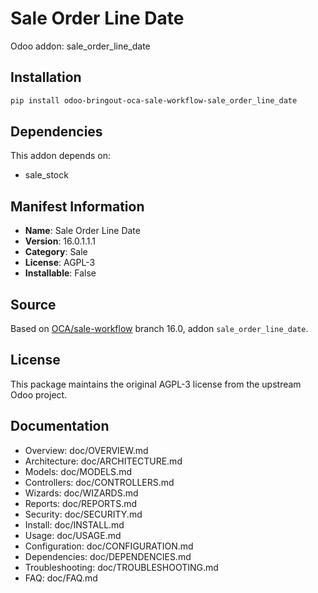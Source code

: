 # Sale Order Line Date

Odoo addon: sale_order_line_date

## Installation

```bash
pip install odoo-bringout-oca-sale-workflow-sale_order_line_date
```

## Dependencies

This addon depends on:
- sale_stock

## Manifest Information

- **Name**: Sale Order Line Date
- **Version**: 16.0.1.1.1
- **Category**: Sale
- **License**: AGPL-3
- **Installable**: False

## Source

Based on [OCA/sale-workflow](https://github.com/OCA/sale-workflow) branch 16.0, addon `sale_order_line_date`.

## License

This package maintains the original AGPL-3 license from the upstream Odoo project.

## Documentation

- Overview: doc/OVERVIEW.md
- Architecture: doc/ARCHITECTURE.md
- Models: doc/MODELS.md
- Controllers: doc/CONTROLLERS.md
- Wizards: doc/WIZARDS.md
- Reports: doc/REPORTS.md
- Security: doc/SECURITY.md
- Install: doc/INSTALL.md
- Usage: doc/USAGE.md
- Configuration: doc/CONFIGURATION.md
- Dependencies: doc/DEPENDENCIES.md
- Troubleshooting: doc/TROUBLESHOOTING.md
- FAQ: doc/FAQ.md
